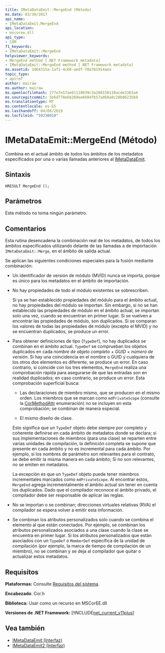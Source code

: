 ```yaml
---
title: IMetaDataEmit::MergeEnd (Método)
ms.date: 03/30/2017
api_name:
- IMetaDataEmit.MergeEnd
api_location:
- mscoree.dll
api_type:
- COM
f1_keywords:
- IMetaDataEmit::MergeEnd
helpviewer_keywords:
- MergeEnd method [.NET Framework metadata]
- IMetaDataEmit::MergeEnd method [.NET Framework metadata]
ms.assetid: 2d64315a-1af1-4c60-aedf-f8a781914aea
topic_type:
- apiref
author: mairaw
ms.author: mairaw
ms.openlocfilehash: 277e7e57ae01128039c3a280158110acde3363a4
ms.sourcegitcommit: 5b6d778ebb269ee6684fb57ad69a8c28b06235b9
ms.translationtype: MT
ms.contentlocale: es-ES
ms.lasthandoff: 04/08/2019
ms.locfileid: "59230010"
---
```

# <a name="imetadataemitmergeend-method"></a>IMetaDataEmit::MergeEnd (Método)
Combina en el actual ámbito de todos los ámbitos de los metadatos especificados por una o varias llamadas anteriores al [IMetaDataEmit](../../../../docs/framework/unmanaged-api/metadata/imetadataemit-merge-method.md).  
  
## <a name="syntax"></a>Sintaxis  
  
```  
HRESULT MergeEnd ();  
```  
  
## <a name="parameters"></a>Parámetros  
 Este método no toma ningún parámetro.  
  
## <a name="remarks"></a>Comentarios  
 Esta rutina desencadena la combinación real de los metadatos, de todos los ámbitos especificados utilizando delante de las llamadas a de importación `IMetaDataEmit::Merge`, en el ámbito de salida actual.  
  
 Se aplican las siguientes condiciones especiales para la fusión mediante combinación:  
  
-   Un identificador de versión de módulo (MVID) nunca se importa, porque es único para los metadatos en el ámbito de importación.  
  
-   No hay propiedades de todo el módulo existentes se sobrescriben.  
  
     Si ya se han establecido propiedades del módulo para el ámbito actual, no hay propiedades del módulo se importan. Sin embargo, si no se han establecido las propiedades de módulo en el ámbito actual, se importan solo una vez, cuando se encuentran en primer lugar. Si se vuelven a encontrar las propiedades de módulo, son duplicados. Si se comparan los valores de todas las propiedades de módulo (excepto el MVID) y no se encuentran duplicados, se produce un error.  
  
-   Para obtener definiciones de tipo (`TypeDef`), no hay duplicados se combinan en el ámbito actual. `TypeDef` se comprueban los objetos duplicados en cada *nombre de objeto completo* + *GUID* + *número de versión*. Si hay una coincidencia en el nombre o GUID y cualquiera de los otros dos elementos es diferente, se produce un error. En caso contrario, si coincide con los tres elementos, `MergeEnd` realiza una comprobación rápida para asegurarse de que las entradas son en realidad duplicados; en caso contrario, se produce un error. Esta comprobación superficial busca:  
  
    -   Las declaraciones de miembro mismo, que se producen en el mismo orden. Los miembros que se marcan como `mdPrivateScope` (consulte la [CorMethodAttr](../../../../docs/framework/unmanaged-api/metadata/cormethodattr-enumeration.md) enumeración) no se incluyen en esta comprobación; se combinan de manera especial.  
  
    -   El mismo diseño de clase.  
  
     Esto significa que un `TypeDef` objeto debe siempre por completo y coherente definirse en cada ámbito de metadatos donde se declara; si sus implementaciones de miembros (para una clase) se reparten entre varias unidades de compilación, la definición completa se supone que presente en cada ámbito y no es incremental para cada ámbito. Por ejemplo, si los nombres de parámetro son relevantes para el contrato, se debe emitir la misma manera en cada ámbito; Si no son relevantes, no se emiten en metadatos.  
  
     La excepción es que un `TypeDef` objeto puede tener miembros incrementales marcados como `mdPrivateScope`. Al encontrar estos, `MergeEnd` agrega incrementalmente el ámbito actual sin tener en cuenta los duplicados. Dado que el compilador reconoce el ámbito privado, el compilador debe ser responsable de aplicar las reglas.  
  
-   No se importan o se combinan; direcciones virtuales relativas (RVA) el compilador se espera volver a emitir esta información.  
  
-   Se combinan los atributos personalizados solo cuando se combina el elemento al que están conectados. Por ejemplo, se combinan los atributos personalizados asociados a una clase cuando la clase se encuentra en primer lugar. Si los atributos personalizados que están asociados con un `TypeDef` o `MemberDef` específica de la unidad de compilación (por ejemplo, la marca de tiempo de compilación de un miembro), no se combinan y se deja al compilador que quitar o actualizar estos metadatos.  
  
## <a name="requirements"></a>Requisitos  
 **Plataformas:** Consulte [Requisitos del sistema](../../../../docs/framework/get-started/system-requirements.md).  
  
 **Encabezado**: Cor.h  
  
 **Biblioteca:** Usar como un recurso en MSCorEE.dll  
  
 **Versiones de .NET Framework:** [!INCLUDE[net_current_v11plus](../../../../includes/net-current-v11plus-md.md)]  
  
## <a name="see-also"></a>Vea también

- [IMetaDataEmit (Interfaz)](../../../../docs/framework/unmanaged-api/metadata/imetadataemit-interface.md)
- [IMetaDataEmit2 (Interfaz)](../../../../docs/framework/unmanaged-api/metadata/imetadataemit2-interface.md)
